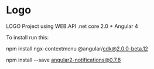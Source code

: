 # Logo
LOGO Project using WEB.API .net core 2.0 + Angular 4

To install run this:

npm install ngx-contextmenu @angular/cdk@2.0.0-beta.12

npm install --save angular2-notifications@0.7.8
